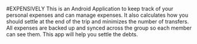 #EXPENSIVELY
This is an Android Application to keep track of your personal expenses and can manage expenses. It also calculates how you should settle at the end of the trip and minimizes the number of transfers. All expenses are backed up and synced across the group so each member can see them. This app will help you settle the debts.
